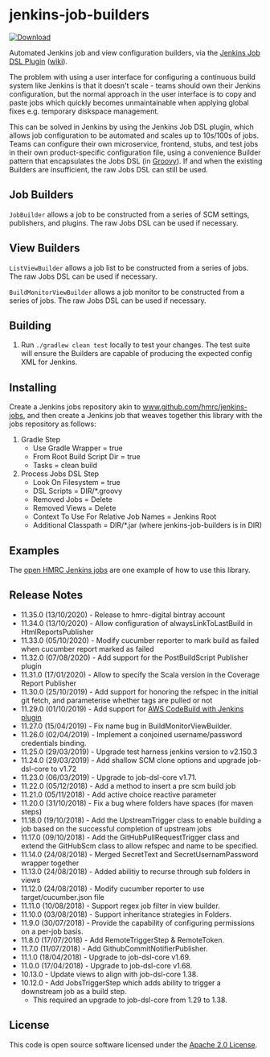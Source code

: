 # jenkins-job-builders
[ ![Download](https://api.bintray.com/packages/hmrc-digital/releases/jenkins-job-builders/images/download.svg) ](https://bintray.com/hmrc/releases/jenkins-job-builders/_latestVersion)

Automated Jenkins job and view configuration builders, via the [Jenkins Job DSL Plugin](https://github.com/jenkinsci/job-dsl-plugin) ([wiki](https://github.com/jenkinsci/job-dsl-plugin/wiki)).

The problem with using a user interface for configuring a continuous build system like Jenkins is that it doesn't scale - teams should own their Jenkins configuration, but the normal approach in the user interface is to copy and paste jobs which quickly becomes unmaintainable when applying global fixes e.g. temporary diskspace management.

This can be solved in Jenkins by using the Jenkins Job DSL plugin, which allows job configuration to be automated and scales up to 10s/100s of jobs. Teams can configure their own microservice, frontend, stubs, and test jobs in their own product-specific configuration file, using a convenience Builder pattern that encapsulates the Jobs DSL (in [Groovy](http://groovy-lang.org/)). If and when the existing Builders are insufficient, the raw Jobs DSL can still be used.

## Job Builders

`JobBuilder` allows a job to be constructed from a series of SCM settings, publishers, and plugins. The raw Jobs DSL can be used if necessary.

## View Builders

`ListViewBuilder` allows a job list to be constructed from a series of jobs. The raw Jobs DSL can be used if necessary.

`BuildMonitorViewBuilder` allows a job monitor to be constructed from a series of jobs. The raw Jobs DSL can be used if necessary.

## Building

1. Run `./gradlew clean test` locally to test your changes. The test suite will ensure the Builders are capable of producing the expected config XML for Jenkins.

## Installing

Create a Jenkins jobs repository akin to www.github.com/hmrc/jenkins-jobs, and then create a Jenkins job that weaves together this library with the jobs repository as follows:

1. Gradle Step
    * Use Gradle Wrapper = true
    * From Root Build Script Dir = true
    * Tasks = clean build
2. Process Jobs DSL Step
    * Look On Filesystem = true
    * DSL Scripts = DIR/*.groovy
    * Removed Jobs = Delete
    * Removed Views = Delete
    * Context To Use For Relative Job Names = Jenkins Root
    * Additional Classpath = DIR/*.jar (where jenkins-job-builders is in DIR)

## Examples

The [open HMRC Jenkins jobs](https://github.com/hmrc/jenkins-jobs) are one example of how to use this library.

## Release Notes

* 11.35.0 (13/10/2020) - Release to hmrc-digital bintray account
* 11.34.0 (13/10/2020) - Allow configuration of alwaysLinkToLastBuild in HtmlReportsPublisher
* 11.33.0 (05/10/2020) - Modify cucumber reporter to mark build as failed when cucumber report marked as failed
* 11.32.0 (07/08/2020) - Add support for the PostBuildScript Publisher plugin
* 11.31.0 (17/01/2020) - Allow to specify the Scala version in the Coverage Report Publisher
* 11.30.0 (25/10/2019) - Add support for honoring the refspec in the initial git fetch, and parameterise whether tags are pulled or not 
* 11.29.0 (01/10/2019) - Add support for [AWS CodeBuild with Jenkins plugin](https://wiki.jenkins.io/display/JENKINS/AWS+CodeBuild+Plugin)
* 11.27.0 (15/04/2019) - Fix name bug in BuildMonitorViewBuilder.
* 11.26.0 (02/04/2019) - Implement a conjoined username/password credentials binding.
* 11.25.0 (29/03/2019) - Upgrade test harness jenkins version to v2.150.3
* 11.24.0 (29/03/2019) - Add shallow SCM clone options and upgrade job-dsl-core to v1.72
* 11.23.0 (06/03/2019) - Upgrade to job-dsl-core v1.71.
* 11.22.0 (05/12/2018) - Add a method to insert a pre scm build job
* 11.21.0 (05/11/2018) - Add active choice reactive parameter
* 11.20.0 (31/10/2018) - Fix a bug where folders have spaces (for maven steps)
* 11.18.0 (19/10/2018) - Add the UpstreamTrigger class to enable building a job based on the successful completion of upstream jobs
* 11.17.0 (09/10/2018) - Add the GitHubPullRequestTrigger class and extend the GitHubScm class to allow refspec and name to be specified.
* 11.14.0 (24/08/2018) - Merged SecretText and SecretUsernamPassword wrapper together
* 11.13.0 (24/08/2018) - Added abilitiy to recurse through sub folders in views
* 11.12.0 (24/08/2018) - Modify cucumber reporter to use target/cucumber.json file
* 11.11.0 (10/08/2018) - Support regex job filter in view builder.
* 11.10.0 (03/08/2018) - Support inheritance strategies in Folders.
* 11.9.0 (30/07/2018) - Provide the capability of configuring permissions on a per-job basis.
* 11.8.0 (17/07/2018) - Add RemoteTriggerStep & RemoteToken.
* 11.7.0 (11/07/2018) - Add GithubCommitNotifierPublisher.
* 11.1.0 (18/04/2018) - Upgrade to job-dsl-core v1.69.
* 11.0.0 (17/04/2018) - Upgrade to job-dsl-core v1.68.
* 10.13.0 - Update views to align with job-dsl-core 1.38.
* 10.12.0 - Add JobsTriggerStep which adds ability to trigger a downstream job as a build step.
    * This required an upgrade to job-dsl-core from 1.29 to 1.38.

## License

This code is open source software licensed under the [Apache 2.0 License]("http://www.apache.org/licenses/LICENSE-2.0.html").

